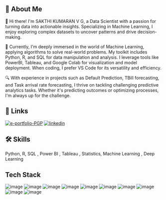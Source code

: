 ## 🚀 About Me
👋 Hi there! I'm SAKTHI KUMARAN V G, a Data Scientist with a passion for turning data into actionable insights. Specializing in Machine Learning, I enjoy exploring complex datasets to uncover patterns and drive decision-making.

🤖 Currently, I'm deeply immersed in the world of Machine Learning, applying algorithms to solve real-world problems. My toolkit includes Python, R, and SQL for data manipulation and analysis. I leverage tools like PowerBI, Tableau, and Google Colab for visualization and model deployment. When coding, I prefer VS Code for its versatility and efficiency.

🔍 With experience in projects such as Default Prediction, TBill forecasting, and Task arrival rate forecasting, I thrive on tackling challenging predictive analytics tasks. Whether it's predicting outcomes or optimizing processes, I'm always up for the challenge.


## 🔗 Links
[![e-portfolio-PGP](https://img.shields.io/badge/my_portfolio-000?style=for-the-badge&logo=ko-fi&logoColor=white)]([https://katherineoelsner.com/](https://olympus.mygreatlearning.com/eportfolio))
[![linkedin](https://img.shields.io/badge/linkedin-0A66C2?style=for-the-badge&logo=linkedin&logoColor=white)]([https://www.linkedin.com/](https://www.linkedin.com/in/sakthi-kumaran-v-g-301b68129/))


## 🛠 Skills
Python, R, SQL , Power BI , Tableau , Statistics, Machine Learning , Deep Learning

## Tech Stack
![image](https://github.com/sakthi49/Sakthikumaran_Portfolio/assets/97421941/f52f81bf-5838-451c-802a-5727a3e69bb5)
![image](https://github.com/sakthi49/Sakthikumaran_Portfolio/assets/97421941/95b876d1-76d6-4c35-a16c-ff310d4c0717)
![image](https://github.com/sakthi49/Sakthikumaran_Portfolio/assets/97421941/67f2db54-7c88-4d24-9a8c-d46126eb6f45)
![image](https://github.com/sakthi49/Sakthikumaran_Portfolio/assets/97421941/66173454-ed69-485c-a45f-69223a2f4d9c)
![image](https://github.com/sakthi49/Sakthikumaran_Portfolio/assets/97421941/7c021660-c62a-450a-a15a-02cf58f7264e)
![image](https://github.com/sakthi49/Sakthikumaran_Portfolio/assets/97421941/c41dcd45-f0ca-4e5a-b425-fd94aff954b1)
![image](https://github.com/sakthi49/Sakthikumaran_Portfolio/assets/97421941/0d4fc646-6f45-4d15-9934-116d102af94d)
![image](https://github.com/sakthi49/Sakthikumaran_Portfolio/assets/97421941/4ffb99af-d930-4657-b6c7-2e4d73e2293e)
![image](https://github.com/sakthi49/Sakthikumaran_Portfolio/assets/97421941/6e98ab52-ad46-4e73-831e-dc018a5cb3c9)
![image](https://github.com/sakthi49/Sakthikumaran_Portfolio/assets/97421941/2650af0d-2b56-4634-9c2e-6e835f791feb)


